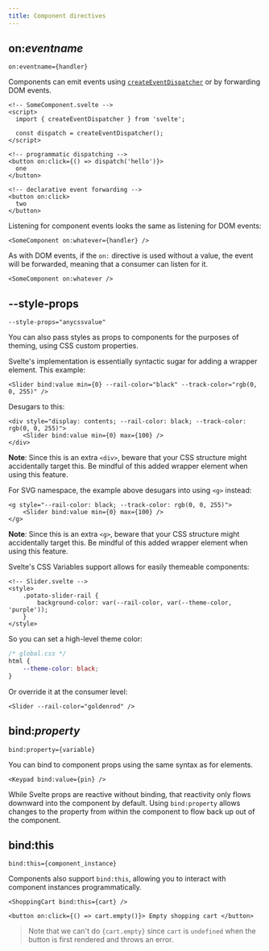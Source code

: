 ```yaml
---
title: Component directives
---
```


## on:_eventname_

```svelte
on:eventname={handler}
```

Components can emit events using [`createEventDispatcher`](/docs/svelte#createeventdispatcher) or by forwarding DOM events.

```svelte
<!-- SomeComponent.svelte -->
<script>
  import { createEventDispatcher } from 'svelte';

  const dispatch = createEventDispatcher();
</script>

<!-- programmatic dispatching -->
<button on:click={() => dispatch('hello')}>
  one
</button>

<!-- declarative event forwarding -->
<button on:click>
  two
</button>
```

Listening for component events looks the same as listening for DOM events:

```svelte
<SomeComponent on:whatever={handler} />
```

As with DOM events, if the `on:` directive is used without a value, the event will be forwarded, meaning that a consumer can listen for it.

```svelte
<SomeComponent on:whatever />
```

## --style-props

```svelte
--style-props="anycssvalue"
```

You can also pass styles as props to components for the purposes of theming, using CSS custom properties.

Svelte's implementation is essentially syntactic sugar for adding a wrapper element. This example:

```svelte
<Slider bind:value min={0} --rail-color="black" --track-color="rgb(0, 0, 255)" />
```

Desugars to this:

```svelte
<div style="display: contents; --rail-color: black; --track-color: rgb(0, 0, 255)">
	<Slider bind:value min={0} max={100} />
</div>
```

**Note**: Since this is an extra `<div>`, beware that your CSS structure might accidentally target this. Be mindful of this added wrapper element when using this feature.

For SVG namespace, the example above desugars into using `<g>` instead:

```svelte
<g style="--rail-color: black; --track-color: rgb(0, 0, 255)">
	<Slider bind:value min={0} max={100} />
</g>
```

**Note**: Since this is an extra `<g>`, beware that your CSS structure might accidentally target this. Be mindful of this added wrapper element when using this feature.

Svelte's CSS Variables support allows for easily themeable components:

```svelte
<!-- Slider.svelte -->
<style>
	.potato-slider-rail {
		background-color: var(--rail-color, var(--theme-color, 'purple'));
	}
</style>
```

So you can set a high-level theme color:

```css
/* global.css */
html {
	--theme-color: black;
}
```

Or override it at the consumer level:

```svelte
<Slider --rail-color="goldenrod" />
```

## bind:_property_

```svelte
bind:property={variable}
```

You can bind to component props using the same syntax as for elements.

```svelte
<Keypad bind:value={pin} />
```

While Svelte props are reactive without binding, that reactivity only flows downward into the component by default. Using `bind:property` allows changes to the property from within the component to flow back up out of the component.

## bind:this

```svelte
bind:this={component_instance}
```

Components also support `bind:this`, allowing you to interact with component instances programmatically.

```svelte
<ShoppingCart bind:this={cart} />

<button on:click={() => cart.empty()}> Empty shopping cart </button>
```

> Note that we can't do `{cart.empty}` since `cart` is `undefined` when the button is first rendered and throws an error.
